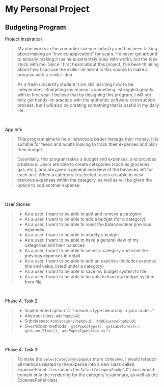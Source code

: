 # My Personal Project

## Budgeting Program

Project Inspiration
>My dad works in the computer science industry and has been talking about making an “invoice application” for years. He 
>never got around to actually making it (as he is extremely busy with work), but the idea stuck with me. Since I first
>heard about this project, I’ve been thinking about how I can use the skills I’ve learnt in this course to make a 
>program with a similar idea. 
>
>As a fresh university student, I am still learning how to be independent. Budgeting my money is something I struggled 
>greatly with in first year. I believe that by designing this program, I will not only get hands-on practice with the 
>authentic software construction process, but I will also be creating something that is useful in my daily life. 

<br>

App Info
>This program aims to help individuals better manage their money. It is suitable for teens and adults looking to track 
>their expenses and plan their budget.
>
>Essentially, this program takes a budget and expenses, and provides a balance. Users are able to create categories 
>(such as groceries, gas, etc.), and are given a general overview of the balances left for each one. When a category is 
>selected, users are able to view previous expenses within the category, as well as will be given the option to add 
>another expense.

<br>

User Stories
> - As a user, I want to be able to add and remove a category
> - As a user, I want to be able to add a budget (for a category)
> - As a user, I want to be able to reset the balance/clear previous expenses
> - As a user, I want to be able to modify a budget
> - As a user, I want to be able to have a general view of my categories and their balances
> - As a user, I want to be able to select a category and view the previous expenses in detail
> - As a user, I want to be able to add an expense (includes expense title and value, listed under a category)
> - As a user, I want to be able to save my budget system to file
> - As a user, I want to be able to be able to load my budget system from file

<br>

Phase 4: Task 2
> - Implemented option 2: "Include a type hierarchy in your code..."
> - Abstract class: ```AddPopUpGUI```
> - Subclasses: ```AddCategoryPopUpGUI, AddExpensePopUpGUI```
> - Overridden methods: 
``` getPopUpType(), getLabel1Text(), getLabel2Text(), addPopUpTypeListener()```

<br>

Phase 4: Task 3
> To make the ```SelectCategoryPopUpGUI``` more cohesive, I would refactor all methods related to the expense into a new 
>class called ExpensePanel. This means the ```SelectCategoryPopUpGUI``` class would contain only the rendering for 
>the category's summary, as well as the ExpensePanel class.
